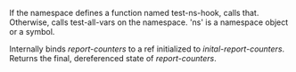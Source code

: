 If the namespace defines a function named test-ns-hook, calls that.
  Otherwise, calls test-all-vars on the namespace.  'ns' is a
  namespace object or a symbol.

  Internally binds *report-counters* to a ref initialized to
  *inital-report-counters*.  Returns the final, dereferenced state of
  *report-counters*.